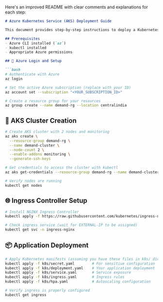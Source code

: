 Here's an improved README with clear comments and explanations for each step:

```markdown
# Azure Kubernetes Service (AKS) Deployment Guide

This document provides step-by-step instructions to deploy a Kubernetes cluster on Azure with ingress controller and horizontal pod autoscaling.

## Prerequisites
- Azure CLI installed (`az`)
- kubectl installed
- Appropriate Azure permissions

## 🔐 Azure Login and Setup

```bash
# Authenticate with Azure
az login

# Set the active Azure subscription (replace with your ID)
az account set --subscription "<YOUR_SUBSCRIPTION_ID>"

# Create a resource group for your resources
az group create --name demand-rg --location centralindia
```

## 🚀 AKS Cluster Creation

```bash
# Create AKS cluster with 2 nodes and monitoring
az aks create \
  --resource-group demand-rg \
  --name demand-cluster \
  --node-count 2 \
  --enable-addons monitoring \
  --generate-ssh-keys

# Get credentials to access the cluster with kubectl
az aks get-credentials --resource-group demand-rg --name demand-cluster

# Verify nodes are running
kubectl get nodes
```

## 🌐 Ingress Controller Setup

```bash
# Install NGINX Ingress Controller
kubectl apply -f https://raw.githubusercontent.com/kubernetes/ingress-nginx/controller-v1.9.0/deploy/static/provider/cloud/deploy.yaml

# Check ingress service (wait for EXTERNAL-IP to be assigned)
kubectl get svc -n ingress-nginx
```

## 📦 Application Deployment

```bash
# Apply Kubernetes manifests (assuming you have these files in k8s/ directory)
kubectl apply -f k8s/secret.yaml        # For sensitive configuration
kubectl apply -f k8s/deployment.yaml    # Your application deployment
kubectl apply -f k8s/service.yaml       # Service exposure
kubectl apply -f k8s/ingress.yaml       # Ingress rules
kubectl apply -f k8s/hpa.yaml           # Autoscaling configuration

# Verify ingress is properly configured
kubectl get ingress
```


